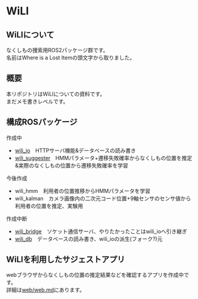 # WiLI

## WiLIについて
なくしもの捜索用ROS2パッケージ群です。<br>
名前はWhere is a Lost Itemの頭文字から取りました。

## 概要
本リポジトリはWiLIについての資料です。<br>
まだメモ書きレベルです。

## 構成ROSパッケージ
作成中
* [wili_io](https://github.com/MaruKazeMaru/wili_io)&emsp;HTTPサーバ機能&amp;データベースの読み書き
* [wili_suggester](https://github.com/MaruKazeMaru/wili_suggester)&emsp;HMMパラメータ+遷移失敗確率からなくしもの位置を推定&amp;実際のなくしもの位置から遷移失敗確率を学習

今後作成
* wili_hmm&emsp;利用者の位置推移からHMMパラメータを学習
* wili_kalman&emsp;カメラ画像内の二次元コード位置+9軸センサのセンサ値から利用者の位置を推定、実験用

作成中断
* [wili_bridge](https://github.com/MaruKazeMaru/wili_bridge)&emsp;ソケット通信サーバ、やりたかったことはwili_ioへ引き継ぎ
* [wili_db](https://github.com/MaruKazeMaru/wili_db)&emsp;データベースの読み書き、wili_ioの派生(フォーク?)元

## WiLIを利用したサジェストアプリ
webブラウザからなくしもの位置の推定結果などを確認するアプリを作成中です。<br>
詳細は[web/web.md](./web/web.md)にあります。
